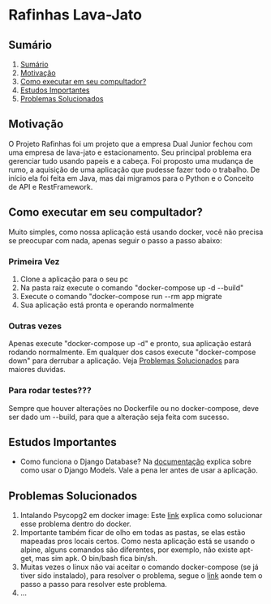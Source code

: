 # Rafinhas Lava-Jato

## Sumário
1. [Sumário](#Sumário)
2. [Motivação](#Motivação)
3. [Como executar em seu compultador?](#Como-executar-em-seu-compultador?)
4. [Estudos Importantes](#Estudos-Importantes)
5. [Problemas Solucionados](#problemas-solucionados)

## Motivação
O Projeto Rafinhas foi um projeto que a empresa Dual Junior fechou com uma empresa de lava-jato e estacionamento. Seu principal problema era gerenciar tudo usando papeis e a cabeça. Foi proposto uma mudança de rumo, a aquisição de uma aplicação que pudesse fazer todo o trabalho. De início ela foi feita em Java, mas dai migramos para o Python e o Conceito de API e RestFramework.

## Como executar em seu compultador?
Muito simples, como nossa aplicação está usando docker, você não precisa se preocupar com nada, apenas seguir o passo a passo abaixo:
### Primeira Vez
1. Clone a aplicação para o seu pc
2. Na pasta raiz execute o comando "docker-compose up -d --build"
3. Execute o comando "docker-compose run --rm app migrate
4. Sua aplicação está pronta e operando normalmente

### Outras vezes
Apenas execute "docker-compose up -d" e pronto, sua aplicação estará rodando normalmente. Em qualquer dos casos execute "docker-compose down" para derrubar a aplicação. Veja [Problemas Solucionados](#problemas-solucionados) para maiores duvidas.

### Para rodar testes???

Sempre que houver alterações no Dockerfile ou no docker-compose, deve ser dado um --build, para que a alteração seja feita com sucesso.

## Estudos Importantes
- Como funciona o Django Database? Na [documentação](https://docs.djangoproject.com/en/2.2/intro/tutorial01/) explica sobre como usar o Django Models. Vale a pena ler antes de usar a aplicação.

## Problemas Solucionados
1. Intalando Psycopg2 em docker image: Este [link](https://stackoverflow.com/questions/46711990/error-pg-config-executable-not-found-when-installing-psycopg2-on-alpine-in-dock) explica como solucionar esse problema dentro do docker.
2. Importante também ficar de olho em todas as pastas, se elas estão mapeadas pros locais certos. Como nesta aplicação está se usando o alpine, alguns comandos são diferentes, por exemplo, não existe apt-get, mas sim apk. O bin/bash fica bin/sh.
3. Muitas vezes o linux não vai aceitar o comando docker-compose (se já tiver sido instalado), para resolver o problema, segue o [link](https://docs.docker.com/install/linux/linux-postinstall/) aonde tem o passo a passo para resolver este problema.
4. ...
